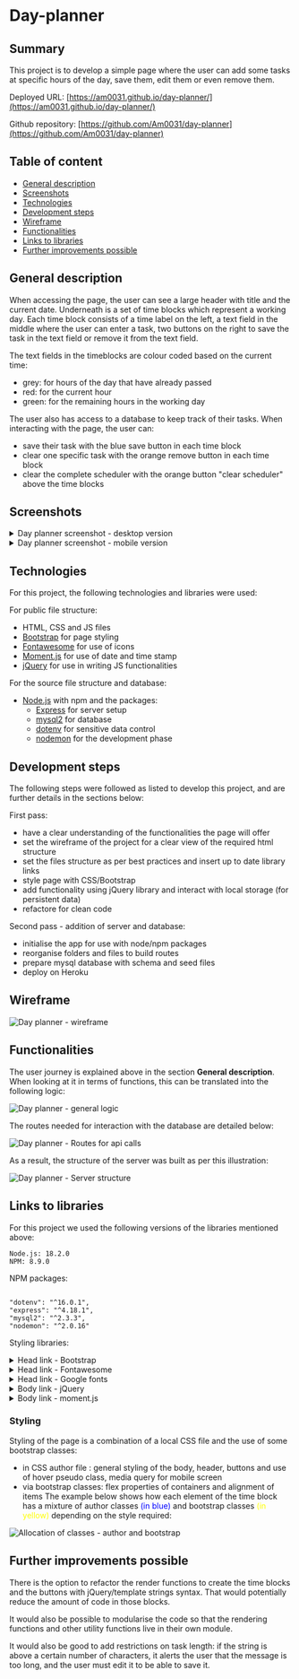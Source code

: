 # Day-planner

## Summary

This project is to develop a simple page where the user can add some tasks at specific hours of the day, save them, edit them or even remove them.

Deployed URL: [https://am0031.github.io/day-planner/](https://am0031.github.io/day-planner/)

Github repository: [https://github.com/Am0031/day-planner](https://github.com/Am0031/day-planner)

## Table of content

- [General description](#general-description)
- [Screenshots](#screenshots)
- [Technologies](#technologies)
- [Development steps](#development-steps)
- [Wireframe](#wireframe)
- [Functionalities](#functionalities)
- [Links to libraries](#links-to-libraries)
- [Further improvements possible](#further-improvements-possible)

## General description

When accessing the page, the user can see a large header with title and the current date. Underneath is a set of time blocks which represent a working day. Each time block consists of a time label on the left, a text field in the middle where the user can enter a task, two buttons on the right to save the task in the text field or remove it from the text field.

The text fields in the timeblocks are colour coded based on the current time:

- grey: for hours of the day that have already passed
- red: for the current hour
- green: for the remaining hours in the working day

The user also has access to a database to keep track of their tasks. When interacting with the page, the user can:

- save their task with the blue save button in each time block
- clear one specific task with the orange remove button in each time block
- clear the complete scheduler with the orange button "clear scheduler" above the time blocks

## Screenshots

<details>
<summary>Day planner screenshot - desktop version</summary>

![Day planner screenshot - desktop version](./assets/screenshots/desktop-day-planner.png)

</details>

<details>
<summary>Day planner screenshot - mobile version</summary>

![Day planner screenshot - mobile version](./assets/screenshots/mobile-day-planner.png)

</details>

## Technologies

For this project, the following technologies and libraries were used:

For public file structure:

- HTML, CSS and JS files
- [Bootstrap](https://getbootstrap.com/docs/4.0/getting-started/introduction/) for page styling
- [Fontawesome](https://fontawesome.com/search?s=solid%2Cbrands) for use of icons
- [Moment.js](https://momentjs.com/docs/#/displaying/format/) for use of date and time stamp
- [jQuery](https://jquery.com/) for use in writing JS functionalities

For the source file structure and database:

- [Node.js](https://nodejs.org/en/) with npm and the packages:
  - [Express](https://www.npmjs.com/package/express) for server setup
  - [mysql2](https://www.npmjs.com/package/mysql2) for database
  - [dotenv](https://www.npmjs.com/package/dotenv) for sensitive data control
  - [nodemon](https://www.npmjs.com/package/nodemon) for the development phase

## Development steps

The following steps were followed as listed to develop this project, and are further details in the sections below:

First pass:

- have a clear understanding of the functionalities the page will offer
- set the wireframe of the project for a clear view of the required html structure
- set the files structure as per best practices and insert up to date library links
- style page with CSS/Bootstrap
- add functionality using jQuery library and interact with local storage (for persistent data)
- refactore for clean code

Second pass - addition of server and database:

- initialise the app for use with node/npm packages
- reorganise folders and files to build routes
- prepare mysql database with schema and seed files
- deploy on Heroku

## Wireframe

![Day planner - wireframe](./public/assets/screenshots/screenshot-wireframe.png)

## Functionalities

The user journey is explained above in the section **General description**.
When looking at it in terms of functions, this can be translated into the following logic:

![Day planner - general logic](./public/assets/screenshots/screenshot-logic.png)

The routes needed for interaction with the database are detailed below:

![Day planner - Routes for api calls](./public/assets/screenshots/screenshot-routes.png)

As a result, the structure of the server was built as per this illustration:

![Day planner - Server structure](./public/assets/screenshots/screenshot-server.png)

## Links to libraries

For this project we used the following versions of the libraries mentioned above:

```
Node.js: 18.2.0
NPM: 8.9.0
```

NPM packages:

```

"dotenv": "^16.0.1",
"express": "^4.18.1",
"mysql2": "^2.3.3",
"nodemon": "^2.0.16"

```

Styling libraries:

<details>
<summary>Head link - Bootstrap</summary>

```html
<!--Link to Bootstrap api-->
<link
  rel="stylesheet"
  href="https://cdnjs.cloudflare.com/ajax/libs/bootstrap/4.6.1/css/bootstrap.min.css"
/>
```

</details>

<details>
<summary>Head link - Fontawesome</summary>

```html
<!--Link to fontawesome api-->
<link
  rel="stylesheet"
  href="https://cdnjs.cloudflare.com/ajax/libs/font-awesome/6.1.1/css/all.min.css"
  crossorigin="anonymous"
/>
```

</details>

<details>
<summary>Head link - Google fonts</summary>

```html
<!--Link to Google fonts-->
<link
  href="https://fonts.googleapis.com/css?family=Open+Sans&display=swap"
  rel="stylesheet"
/>
```

</details>

<details>
<summary>Body link - jQuery</summary>

```html
<!--Link to jquery api-->
<script
  src="https://code.jquery.com/jquery-3.6.0.js"
  integrity="sha256-H+K7U5CnXl1h5ywQfKtSj8PCmoN9aaq30gDh27Xc0jk="
  crossorigin="anonymous"
></script>
```

</details>

<details>
<summary>Body link - moment.js</summary>

```html
<!--Link to moment js api-->
<script src="https://cdnjs.cloudflare.com/ajax/libs/moment.js/2.29.3/moment.min.js"></script>
```

</details>

### Styling

Styling of the page is a combination of a local CSS file and the use of some bootstrap classes:

- in CSS author file : general styling of the body, header, buttons and use of hover pseudo class, media query for mobile screen
- via bootstrap classes: flex properties of containers and alignment of items
  The example below shows how each element of the time block has a mixture of author classes <span style="color:blue">(in blue)</span> and bootstrap classes <span style="color:yellow">(in yellow)</span> depending on the style required:

![Allocation of classes - author and bootstrap](./public/assets/screenshots/screenshot-classes.png)

## Further improvements possible

There is the option to refactor the render functions to create the time blocks and the buttons with jQuery/template strings syntax. That would potentially reduce the amount of code in those blocks.

It would also be possible to modularise the code so that the rendering functions and other utility functions live in their own module.

It would also be good to add restrictions on task length: if the string is above a certain number of characters, it alerts the user that the message is too long, and the user must edit it to be able to save it.
